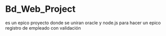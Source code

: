 # Bd_Web_Project
es un epico proyecto donde se uniran oracle y node.js para hacer un epico registro de empleado con  validación
